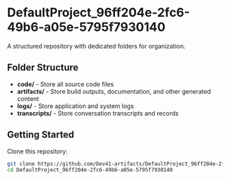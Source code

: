 # DefaultProject_96ff204e-2fc6-49b6-a05e-5795f7930140
A structured repository with dedicated folders for organization.

## Folder Structure

- **code/** - Store all source code files
- **artifacts/** - Store build outputs, documentation, and other generated content
- **logs/** - Store application and system logs
- **transcripts/** - Store conversation transcripts and records

## Getting Started

Clone this repository:
```bash
git clone https://github.com/Dev41-artifacts/DefaultProject_96ff204e-2fc6-49b6-a05e-5795f7930140
cd DefaultProject_96ff204e-2fc6-49b6-a05e-5795f7930140
```
